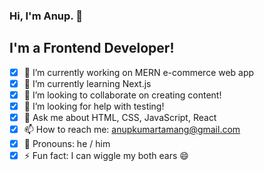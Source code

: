 ### Hi, I'm Anup. 👋

## I'm a Frontend Developer!

- [x] 🔭 I’m currently working on MERN e-commerce web app
- [x] 🌱 I’m currently learning Next.js
- [x] 👯 I’m looking to collaborate on creating content!
- [x] 🤔 I’m looking for help with testing!
- [x] 💬 Ask me about HTML, CSS, JavaScript, React
- [x] 📫 How to reach me: anupkumartamang@gmail.com
- [x] 👦 Pronouns: he / him
- [x] ⚡ Fun fact: I can wiggle my both ears 😄
